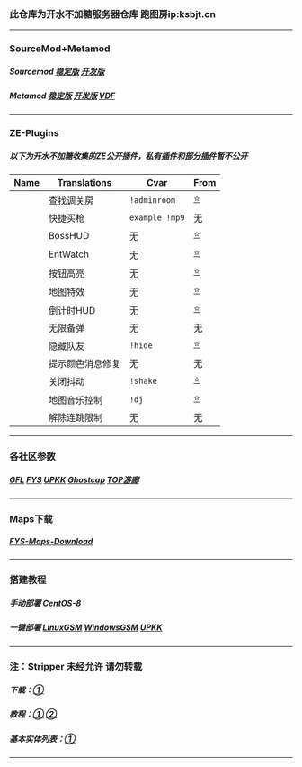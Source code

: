 ### 此仓库为开水不加糖服务器仓库 跑图房ip:ksbjt.cn

------

### SourceMod+Metamod

##### Sourcemod [稳定版](https://www.sourcemod.net/downloads.php?branch=stable) [开发版](https://www.sourcemod.net/downloads.php?branch=dev)

##### Metamod [稳定版](https://www.metamodsource.net/downloads.php?branch=stable) [开发版](https://www.metamodsource.net/downloads.php?branch=master) [VDF](https://www.metamodsource.net/vdf)

------

### ZE-Plugins

##### 以下为开水不加糖收集的ZE公开插件，<u>私有插件</u>和<u>部分插件</u>暂不公开

| Name | Translations     | Cvar           | From                                                         |
| ---- | ---------------- | -------------- | ------------------------------------------------------------ |
|      | 查找调关房       | `!adminroom`   | [⭐](https://github.com/IT-KiLLER/CSGO-Admin-Room-Finder)     |
|      | 快捷买枪         | `example !mp9` | 无                                                           |
|      | BossHUD          | 无             | [⭐](https://github.com/Stewart-Anubis/Zr-Breakable-Boss-HUD/tree/fd694bb85debd6bdd21599ab8ad5e9e50b603420) |
|      | EntWatch         | 无             | [⭐](https://github.com/darkerz7/CSGO-Plugins/tree/master/EntWatch_DZ) |
|      | 按钮高亮         | 无             | [⭐](https://github.com/Franc1sco/Franug-Glow-Buttons)        |
|      | 地图特效         | 无             | [⭐](https://github.com/gunslinger23/CSGO-particle-auto-precacher) |
|      | 倒计时HUD        | 无             | [⭐](https://github.com/LanBo98k/console)                     |
|      | 无限备弹         | 无             | 无                                                           |
|      | 隐藏队友         | `!hide`        | [⭐](https://github.com/darkerz7/CSGO-Plugins/tree/master/Hide_Teammates) |
|      | 提示颜色消息修复 | 无             | 无                                                           |
|      | 关闭抖动         | `!shake`       | [⭐](https://github.com/oylsister/Zombie-Escpe-Thailand-Community/tree/main/Plugins/Noshake) |
|      | 地图音乐控制     | `!dj`          | [⭐](https://github.com/darkerz7/CSGO-Plugins/tree/master/MapMusic_DZ%20Dhook%20SoundLib2) |
|      | 解除连跳限制     | 无             | 无                                                           |

------

### 各社区参数

##### [GFL](https://github.com/gflclan-cs-go-ze/ZE-Configs) [FYS](https://github.com/fys-csgo/servers-config/tree/master/ZombiEscape) [UPKK](https://github.com/UpKK-Xnet-YYDCS/UPKK_ZE_PUBLIC) [Ghostcap](https://github.com/ghostcap-gaming/Zombie-Escape-Configs-CS-GO) [TOP游廊](https://github.com/mr2b-wmk/GOCommunity-ZEConfigs)

------

### Maps下载

##### [FYS-Maps-Download](https://resx.fyscs.com/fys_maps/)

------

### 搭建教程

##### 手动部署 [CentOS-8](https://zhuanlan.zhihu.com/p/363006078)

##### 一键部署 [LinuxGSM](https://linuxgsm.com/servers/csgoserver/) [WindowsGSM](https://windowsgsm.com/) [UPKK](https://f.upkk.com/plugin.php?id=srcds_server_user_manager)

------

### 注：Stripper 未经允许 请勿转载

##### 下载：[①](https://www.bailopan.net/stripper/snapshots/1.2/)

##### 教程：[①](https://github.com/Derpduck/L4D2-Comp-Stripper-Rework/wiki/Stripper:Source-Guide-(Basics)#strippersource-configuration) [②](https://gflclan.com/topic/47449-stripper-cfgs-guide/)

##### 基本实体列表：[①](https://developer.valvesoftware.com/wiki/List_of_base_entities)

------


